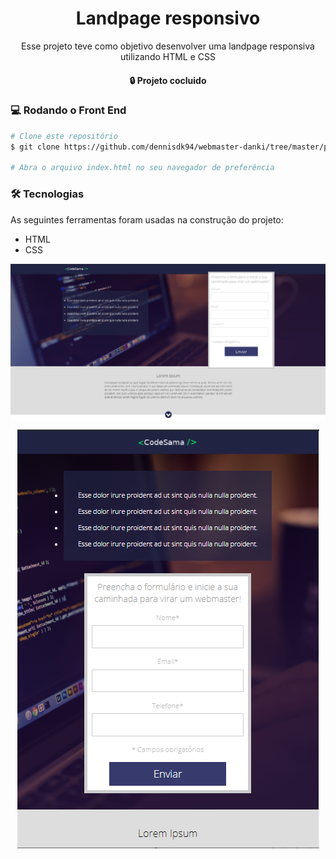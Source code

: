 <h1 align="center">Landpage responsivo</h1>
<p align="center">Esse projeto teve como objetivo desenvolver uma landpage responsiva utilizando HTML e CSS</p>


<h4 align="center">
  🔒 Projeto cocluido
</h4>


### 💻 Rodando o Front End
```bash
# Clone este repositório
$ git clone https://github.com/dennisdk94/webmaster-danki/tree/master/projeto1

# Abra o arquivo index.html no seu navegador de preferência
```

### 🛠 Tecnologias

As seguintes ferramentas foram usadas na construção do projeto:

<ul>
  <li>HTML</li>
  <li>CSS</li>
</ul

<p align="center">
  <img align="center" src="https://github.com/dennisdk94/webmaster-danki/blob/master/projeto1/images/projectWeb.png">
</p>
<p align="center">
  <img align="center" src="https://github.com/dennisdk94/webmaster-danki/blob/master/projeto1/images/resposiveProject.PNG">
</p>
